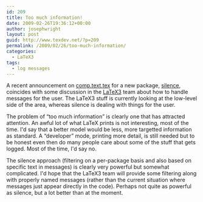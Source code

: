 ```yaml
---
id: 209
title: Too much information!
date: 2009-02-26T19:36:12+00:00
author: josephwright
layout: post
guid: http://www.texdev.net/?p=209
permalink: /2009/02/26/too-much-information/
categories:
  - LaTeX3
tags:
  - log messages
---
```

A recent announcement on [comp.text.tex](http://groups.google.com/group/comp.text.tex/topics) for a new package, [silence](http://www.ctan.org/pkg/silence), coincides with some discussion in the [LaTeX3](http://www.latex-project.org/latex3.html) team about how to handle messages for the user. The LaTeX3 stuff is currently looking at the low-level side of the area, whereas silence is dealing with things for the user.

The problem of “too much information” is clearly one that has attracted attention. An awful lot of what LaTeX prints is not interesting, most of the time. I'd say that a better model would be less, more targetted information as standard. A “developer” mode, printing more detail, is still needed but to be honest even then do many people care about some of the stuff that gets logged. Most of the time, I'd say no.

The silence approach (filtering on a per-package basis and also based on specific text in messages) is clearly very powerful but somewhat complicated. I'd hope that the LaTeX3 team will provide some filtering along with properly named messages (rather than the current situation where messages just appear directly in the code). Perhaps not quite as powerful as silence, but a lot better than at the moment.
